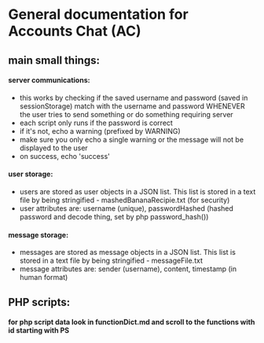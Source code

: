 # General documentation for Accounts Chat (AC)

## main small things:

#### server communications:
- this works by checking if the saved username and password (saved in sessionStorage) match with the username and password WHENEVER the user tries to send something or do something requiring server
- each script only runs if the password is correct
- if it's not, echo a warning (prefixed by WARNING)
- make sure you only echo a single warning or the message will not be displayed to the user
- on success, echo 'success'

#### user storage:
- users are stored as user objects in a JSON list. This list is stored in a text file by being stringified - mashedBananaRecipie.txt (for security)
- user attributes are: username (unique), passwordHashed (hashed password and decode thing, set by php password_hash())

#### message storage:
- messages are stored as message objects in a JSON list. This list is stored in a text file by being stringified - messageFile.txt
- message attributes are: sender (username), content, timestamp (in human format)

## PHP scripts:
#### for php script data look in functionDict.md and scroll to the functions with id starting with PS